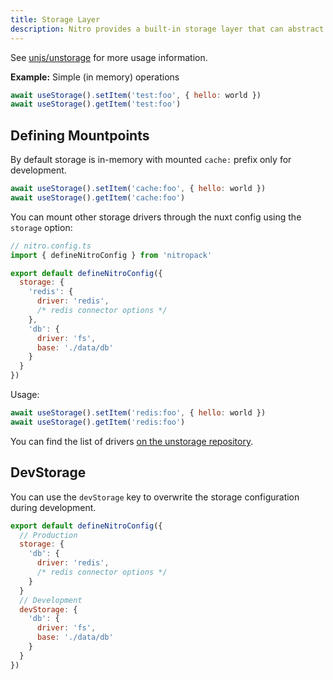 ```yaml
---
title: Storage Layer
description: Nitro provides a built-in storage layer that can abstract filesystem or database or any other data source.
---
```


See [unjs/unstorage](https://github.com/unjs/unstorage) for more usage information.

**Example:** Simple (in memory) operations

```js
await useStorage().setItem('test:foo', { hello: world })
await useStorage().getItem('test:foo')
```

## Defining Mountpoints

By default storage is in-memory with mounted `cache:` prefix only for development.

```js
await useStorage().setItem('cache:foo', { hello: world })
await useStorage().getItem('cache:foo')
```

You can mount other storage drivers through the nuxt config using the `storage` option:

```js
// nitro.config.ts
import { defineNitroConfig } from 'nitropack'

export default defineNitroConfig({
  storage: {
    'redis': {
      driver: 'redis',
      /* redis connector options */
    },
    'db': {
      driver: 'fs',
      base: './data/db'
    }
  }
})
```

Usage:

```js
await useStorage().setItem('redis:foo', { hello: world })
await useStorage().getItem('redis:foo')
```

You can find the list of drivers [on the unstorage repository](https://github.com/unjs/unstorage#drivers).

## DevStorage

You can use the `devStorage` key to overwrite the storage configuration during development.

```js
export default defineNitroConfig({
  // Production
  storage: {
    'db': {
      driver: 'redis',
      /* redis connector options */
    }
  }
  // Development
  devStorage: {
    'db': {
      driver: 'fs',
      base: './data/db'
    }
  }
})
```
